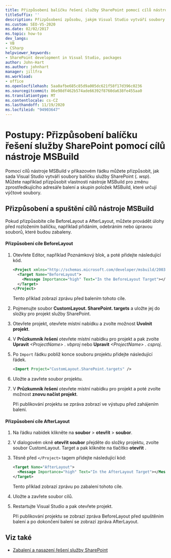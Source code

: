 ```yaml
---
title: Přizpůsobení balíčku řešení služby SharePoint pomocí cílů nástroje MSBuild
titleSuffix: ''
description: Přizpůsobení způsobu, jakým Visual Studio vytváří soubory balíčku řešení SharePoint (. wsp) pomocí cílů MSBuild na příkazovém řádku.
ms.custom: SEO-VS-2020
ms.date: 02/02/2017
ms.topic: how-to
dev_langs:
- VB
- CSharp
helpviewer_keywords:
- SharePoint development in Visual Studio, packages
author: John-Hart
ms.author: johnhart
manager: jillfra
ms.workload:
- office
ms.openlocfilehash: 5aa0afbe685c85d9a005dc621f58f17d396c0236
ms.sourcegitcommit: 86e98df462b574ade66392f8760da638fe455aa0
ms.translationtype: MT
ms.contentlocale: cs-CZ
ms.lasthandoff: 11/19/2020
ms.locfileid: "94903647"
---
```

# <a name="how-to-customize-a-sharepoint-solution-package-by-using-msbuild-targets"></a>Postupy: Přizpůsobení balíčku řešení služby SharePoint pomocí cílů nástroje MSBuild
  Pomocí cílů nástroje MSBuild v příkazovém řádku můžete přizpůsobit, jak sada Visual Studio vytváří soubory balíčku služby SharePoint (*. wsp*). Můžete například přizpůsobit vlastnosti nástroje MSBuild pro změnu zprostředkujícího adresáře balení a skupin položek MSBuild, které určují výčtové soubory.

## <a name="customize-and-run-msbuild-targets"></a>Přizpůsobení a spuštění cílů nástroje MSBuild
 Pokud přizpůsobíte cíle BeforeLayout a AfterLayout, můžete provádět úlohy před rozložením balíčku, například přidáním, odebráním nebo úpravou souborů, které budou zabaleny.

#### <a name="to-customize-the-beforelayout-target"></a>Přizpůsobení cíle BeforeLayout

1. Otevřete Editor, například Poznámkový blok, a poté přidejte následující kód.

   ```xml
   <Project xmlns="http://schemas.microsoft.com/developer/msbuild/2003">
     <Target Name="BeforeLayout">
       <Message Importance="high" Text="In the BeforeLayout Target"></Message>
     </Target>
   </Project>
   ```

    Tento příklad zobrazí zprávu před balením tohoto cíle.

2. Pojmenujte soubor **CustomLayout. SharePoint. targets** a uložte jej do složky pro projekt služby SharePoint.

3. Otevřete projekt, otevřete místní nabídku a zvolte možnost **Uvolnit projekt**.

4. V **Průzkumník řešení** otevřete místní nabídku pro projekt a pak zvolte **Upravit** *\<ProjectName> . vbproj* nebo **Upravit** *\<ProjectName> . csproj*.

5. Po `Import` řádku poblíž konce souboru projektu přidejte následující řádek.

   ```xml
   <Import Project="CustomLayout.SharePoint.targets" />
   ```

6. Uložte a zavřete soubor projektu.

7. V **Průzkumník řešení** otevřete místní nabídku pro projekt a poté zvolte možnost **znovu načíst projekt**.

   Při publikování projektu se zpráva zobrazí ve výstupu před zahájením balení.

#### <a name="to-customize-the-afterlayout-target"></a>Přizpůsobení cíle AfterLayout

1. Na řádku nabídek klikněte na **soubor**  >  **otevřít**  >  **soubor**.

2. V dialogovém okně **otevřít soubor** přejděte do složky projektu, zvolte soubor CustomLayout. Target a pak klikněte na tlačítko **otevřít** .

3. Těsně před `</Project>` tagem přidejte následující kód:

   ```xml
   <Target Name="AfterLayout">
     <Message Importance="high" Text="In the AfterLayout Target"></Message>
   </Target>
   ```

    Tento příklad zobrazí zprávu po zabalení tohoto cíle.

4. Uložte a zavřete soubor cílů.

5. Restartujte Visual Studio a pak otevřete projekt.

   Při publikování projektu se zobrazí zpráva BeforeLayout před spuštěním balení a po dokončení balení se zobrazí zpráva AfterLayout.

## <a name="see-also"></a>Viz také
- [Zabalení a nasazení řešení služby SharePoint](../sharepoint/packaging-and-deploying-sharepoint-solutions.md)
